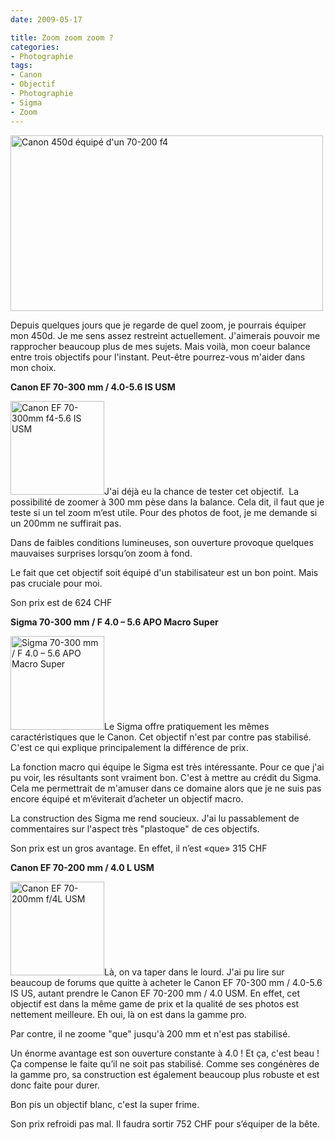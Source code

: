 ```yaml
---
date: 2009-05-17

title: Zoom zoom zoom ?
categories:
- Photographie
tags:
- Canon
- Objectif
- Photographie
- Sigma
- Zoom
---
```

<img class="alignnone size-full wp-image-1209" title="Canon 450d équipé d'un 70-200 f4" src="https://dlgjp9x71cipk.cloudfront.net/2009/05/450d70200.png" alt="Canon 450d équipé d'un 70-200 f4" width="500" height="281" />

Depuis quelques jours que je regarde de quel zoom, je pourrais équiper mon 450d. Je me sens assez restreint actuellement. J'aimerais pouvoir me rapprocher beaucoup plus de mes sujets. Mais voilà, mon coeur balance entre trois objectifs pour l'instant. Peut-être pourrez-vous m'aider dans mon choix.

<!--more-->

<strong>Canon EF 70-300 mm / 4.0-5.6 IS USM</strong>

<a href="https://dlgjp9x71cipk.cloudfront.net/2009/05/ef-70-300mm-w200_tcm109-306154.jpg"><img class="alignright size-thumbnail wp-image-1208" title="Canon EF 70-300mm f4-5.6 IS USM" src="https://dlgjp9x71cipk.cloudfront.net/2009/05/ef-70-300mm-w200_tcm109-306154-150x150.jpg" alt="Canon EF 70-300mm f4-5.6 IS USM" width="150" height="150" /></a>J'ai déjà eu la chance de tester cet objectif.  La possibilité de zoomer à 300 mm pèse dans la balance. Cela dit, il faut que je teste si un tel zoom m’est utile. Pour des photos de foot, je me demande si un 200mm ne suffirait pas.

Dans de faibles conditions lumineuses, son ouverture provoque quelques mauvaises surprises lorsqu’on zoom à fond.

Le fait que cet objectif soit équipé d'un stabilisateur est un bon point. Mais pas cruciale pour moi.

Son prix est de 624 CHF

<strong>Sigma 70-300 mm / F 4.0 – 5.6 APO Macro Super</strong>

<a href="https://dlgjp9x71cipk.cloudfront.net/2009/05/sig470jpg.jpeg"><img class="alignright size-thumbnail wp-image-1205" title="Sigma 70-300 mm / F 4.0 – 5.6 APO Macro Super " src="https://dlgjp9x71cipk.cloudfront.net/2009/05/sig470jpg-150x150.jpg" alt="Sigma 70-300 mm / F 4.0 – 5.6 APO Macro Super " width="150" height="150" /></a>Le Sigma offre pratiquement les mêmes caractéristiques que le Canon. Cet objectif n'est par contre pas stabilisé. C'est ce qui explique principalement la différence de prix.

La fonction macro qui équipe le Sigma est très intéressante. Pour ce que j'ai pu voir, les résultants sont vraiment bon. C'est à mettre au crédit du Sigma. Cela me permettrait de m'amuser dans ce domaine alors que je ne suis pas encore équipé et m’éviterait d’acheter un objectif macro.

La construction des Sigma me rend soucieux. J'ai lu passablement de commentaires sur l'aspect très "plastoque" de ces objectifs.

Son prix est un gros avantage. En effet, il n’est «que» 315 CHF

<strong>Canon EF 70-200 mm / 4.0 L USM</strong>

<a href="https://dlgjp9x71cipk.cloudfront.net/2009/05/canon70200.jpg"><img class="alignright size-thumbnail wp-image-1207" title="Canon EF 70-200mm f/4L USM" src="https://dlgjp9x71cipk.cloudfront.net/2009/05/canon70200-150x150.jpg" alt="Canon EF 70-200mm f/4L USM" width="150" height="150" /></a>Là, on va taper dans le lourd. J'ai pu lire sur beaucoup de forums que quitte à acheter le Canon EF 70-300 mm / 4.0-5.6 IS US, autant prendre le Canon EF 70-200 mm / 4.0 USM. En effet, cet objectif est dans la même game de prix et la qualité de ses photos est nettement meilleure. Eh oui, là on est dans la gamme pro.

Par contre, il ne zoome "que" jusqu'à 200 mm et n'est pas stabilisé.

Un énorme avantage est son ouverture constante à 4.0 ! Et ça, c'est beau ! Ça compense le faite qu’il ne soit pas stabilisé.
Comme ses congénères de la gamme pro, sa construction est également beaucoup plus robuste et est donc faite pour durer.

Bon pis un objectif blanc, c'est la super frime.

Son prix refroidi pas mal. Il faudra sortir 752 CHF pour s’équiper de la bête.
